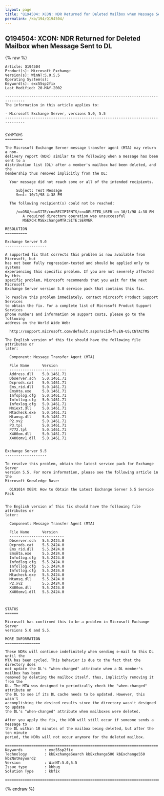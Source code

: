 ```yaml
---
layout: page
title: "Q194504: XCON: NDR Returned for Deleted Mailbox when Message Sent to DL"
permalink: /kb/194/Q194504/
---
```


## Q194504: XCON: NDR Returned for Deleted Mailbox when Message Sent to DL

{% raw %}

	Article: Q194504
	Product(s): Microsoft Exchange
	Version(s): WinNT:5.0,5.5
	Operating System(s): 
	Keyword(s): exc55sp2fix
	Last Modified: 20-MAY-2002
	
	-------------------------------------------------------------------------------
	The information in this article applies to:
	
	- Microsoft Exchange Server, versions 5.0, 5.5 
	-------------------------------------------------------------------------------
	
	
	SYMPTOMS
	========
	
	The Microsoft Exchange Server message transfer agent (MTA) may return a non-
	delivery report (NDR) similar to the following when a message has been sent to a
	distribution list (DL) after a member's mailbox had been deleted, and the
	membership thus removed implicitly from the DL:
	
	  Your message did not reach some or all of the intended recipients.
	
	     Subject: Test Message
	     Sent: 10/1/98 4:38 PM
	
	  The following recipient(s) could not be reached:
	
	     /o=ORG/ou=SITE/cn=RECIPIENTS/cn=DELETED_USER on 10/1/98 4:38 PM
	        A required directory operation was unsuccessful
	        MSEXCH:MSExchangeMTA:SITE:SERVER
	
	RESOLUTION
	==========
	
	Exchange Server 5.0
	-------------------
	
	A supported fix that corrects this problem is now available from Microsoft, but
	has not been fully regression-tested and should be applied only to systems
	experiencing this specific problem. If you are not severely affected by this
	specific problem, Microsoft recommends that you wait for the next Microsoft
	Exchange Server version 5.0 service pack that contains this fix.
	
	To resolve this problem immediately, contact Microsoft Product Support Services
	to obtain the fix. For a complete list of Microsoft Product Support Services
	phone numbers and information on support costs, please go to the following
	address on the World Wide Web:
	
	  http://support.microsoft.com/default.aspx?scid=fh;EN-US;CNTACTMS
	
	The English version of this fix should have the following file attributes or
	later:
	
	  Component: Message Transfer Agent (MTA)
	
	  File Name      Version
	  --------------------------
	  Address.dll    5.0.1461.71
	  Dbserver.sch   5.0.1461.71
	  Dcprods.cat    5.0.1461.71
	  Ems_rid.dll    5.0.1461.71
	  Emsmta.exe     5.0.1461.71
	  Infoplog.cfg   5.0.1461.71
	  Infotlog.cfg   5.0.1461.71
	  Infoxlog.cfg   5.0.1461.71
	  Mmiext.dll     5.0.1461.71
	  Mtacheck.exe   5.0.1461.71
	  Mtamsg.dll     5.0.1461.71
	  P2.xv2         5.0.1461.71
	  P3.tpl         5.0.1461.71
	  P772.tpl       5.0.1461.71
	  X400om.dll     5.0.1461.71
	  X400omv1.dll   5.0.1461.71
	
	
	Exchange Server 5.5
	-------------------
	
	To resolve this problem, obtain the latest service pack for Exchange Server
	version 5.5. For more information, please see the following article in the
	Microsoft Knowledge Base:
	
	  Q191014 XGEN: How to Obtain the Latest Exchange Server 5.5 Service Pack
	
	
	The English version of this fix should have the following file attributes or
	later:
	
	  Component: Message Transfer Agent (MTA)
	
	  File Name      Version
	  -------------------------
	  Dbserver.sch   5.5.2424.0
	  Dcprods.cat    5.5.2424.0
	  Ems_rid.dll    5.5.2424.0
	  Emsmta.exe     5.5.2424.0
	  Info4log.cfg   5.5.2424.0
	  Infodlog.cfg   5.5.2424.0
	  Infollog.cfg   5.5.2424.0
	  Infotlog.cfg   5.5.2424.0
	  Mtacheck.exe   5.5.2424.0
	  Mtamsg.dll     5.5.2424.0
	  P2.xv2         5.5.2424.0
	  X400om.dll     5.5.2424.0
	  X400omv1.dll   5.5.2424.0
	
	
	
	STATUS
	======
	
	Microsoft has confirmed this to be a problem in Microsoft Exchange Server
	versions 5.0 and 5.5.
	
	MORE INFORMATION
	================
	
	These NDRs will continue indefinitely when sending e-mail to this DL until the
	MTA has been cycled. This behavior is due to the fact that the directory does
	not update the DL's "when-changed" attribute when a DL member's mailbox has been
	removed by deleting the mailbox itself, thus, implicitly removing it from the
	DL. The MTA was designed to periodically check the "when-changed" attribute on
	the DL to see if its DL cache needs to be updated. However, this wasn't
	accomplishing the desired results since the directory wasn't designed to update
	the DL's "when-changed" attribute when mailboxes were deleted.
	
	After you apply the fix, the NDR will still occur if someone sends a message to
	the DL within 10 minutes of the mailbox being deleted, but after the ten minute
	period, the NDRs will not occur anymore for the deleted mailbox.
	
	======================================================================
	Keywords          : exc55sp2fix 
	Technology        : kbExchangeSearch kbExchange500 kbExchange550 kbZNotKeyword2
	Version           : WinNT:5.0,5.5
	Issue type        : kbbug
	Solution Type     : kbfix
	
	=============================================================================
	

{% endraw %}
